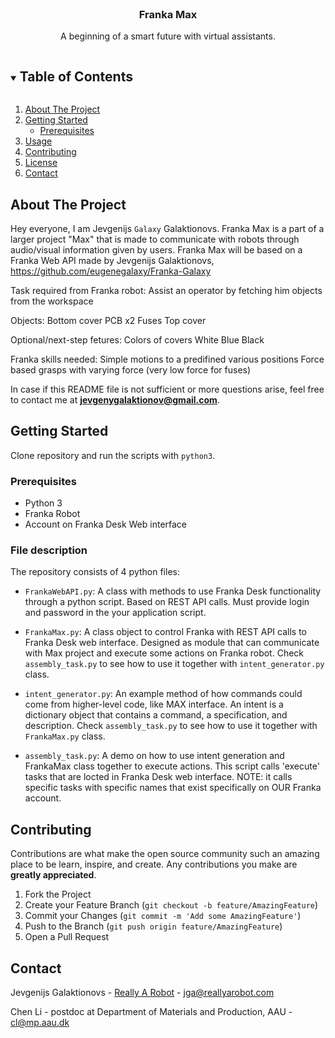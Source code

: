 <!-- PROJECT SHIELDS -->
<!--
*** I'm using markdown "reference style" links for readability.
*** Reference links are enclosed in brackets [ ] instead of parentheses ( ).
*** See the bottom of this document for the declaration of the reference variables
*** for contributors-url, forks-url, etc. This is an optional, concise syntax you may use.
*** https://www.markdownguide.org/basic-syntax/#reference-style-links
-->

<!-- PROJECT LOGO -->
<br />
<p align="center">

  <h3 align="center"> Franka Max</h3>

  <p align="center">
    A beginning of a smart future with virtual assistants.
    <br />
  </p>
</p>

<!-- TABLE OF CONTENTS -->
<details open="open">
  <summary><h2 style="display: inline-block">Table of Contents</h2></summary>
  <ol>
    <li>
      <a href="#about-the-project">About The Project</a>
    </li>
    <li>
      <a href="#getting-started">Getting Started</a>
      <ul>
        <li><a href="#prerequisites">Prerequisites</a></li>
      </ul>
    </li>
    <li><a href="#usage">Usage</a></li>
    <li><a href="#contributing">Contributing</a></li>
    <li><a href="#license">License</a></li>
    <li><a href="#contact">Contact</a></li>
  </ol>
</details>



<!-- ABOUT THE PROJECT -->
## About The Project

Hey everyone, I am Jevgenijs `Galaxy` Galaktionovs. Franka Max is a part of a larger project "Max" that is made to communicate with robots through audio/visual information given by users. Franka Max will be based on a Franka Web API made by Jevgenijs Galaktionovs, https://github.com/eugenegalaxy/Franka-Galaxy


Task required from Franka robot:
Assist an operator by fetching him objects from the workspace

Objects:
Bottom cover
PCB
x2 Fuses
Top cover

Optional/next-step fetures: Colors of covers
White
Blue
Black

Franka skills needed:
Simple motions to a predifined various positions
Force based grasps with varying force (very low force for fuses)


In case if this README file is not sufficient or more questions arise, feel free to contact me at **jevgenygalaktionov@gmail.com**.

<!-- GETTING STARTED -->
## Getting Started

Clone repository and run the scripts with `python3`.

### Prerequisites
- Python 3
- Franka Robot
- Account on Franka Desk Web interface
<!-- USAGE EXAMPLES -->
### File description

The repository consists of 4 python files:
- `FrankaWebAPI.py`: A class with methods to use Franka Desk functionality through a python script. Based on REST API calls. Must provide login and password in the your application script.
- `FrankaMax.py`: A class object to control Franka with REST API calls to Franka Desk web interface. Designed as module that can communicate with Max project and execute some actions on Franka robot. Check `assembly_task.py` to see how to use it together with `intent_generator.py` class.
- `intent_generator.py`: An example method of how commands could come from higher-level code, like MAX interface. An intent is a dictionary object that contains a command, a specification, and description. Check `assembly_task.py` to see how to use it together with `FrankaMax.py` class.

- `assembly_task.py`: A demo on how to use intent generation and FrankaMax class together to execute actions. This script calls 'execute' tasks that are locted in Franka Desk web interface. NOTE: it calls specific tasks with specific names that exist specifically on OUR Franka account.


<!-- CONTRIBUTING -->
## Contributing

Contributions are what make the open source community such an amazing place to be learn, inspire, and create. Any contributions you make are **greatly appreciated**.

1. Fork the Project
2. Create your Feature Branch (`git checkout -b feature/AmazingFeature`)
3. Commit your Changes (`git commit -m 'Add some AmazingFeature'`)
4. Push to the Branch (`git push origin feature/AmazingFeature`)
5. Open a Pull Request



<!-- CONTACT -->
## Contact
Jevgenijs Galaktionovs - [Really A Robot](www.reallyarobot.com) - jga@reallyarobot.com

Chen Li  - postdoc at Department of Materials and Production, AAU - cl@mp.aau.dk
